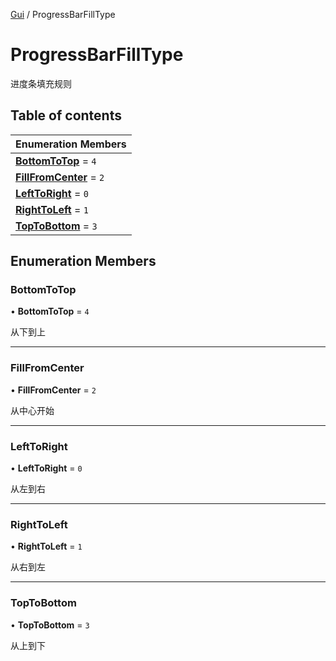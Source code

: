 [Gui](../groups/Core.Gui.md) / ProgressBarFillType

# ProgressBarFillType <Badge type="tip" text="Enumeration" /> <Score text="ProgressBarFillType" />

进度条填充规则

## Table of contents

| Enumeration Members |
| :-----|
| **[BottomToTop](mw.ProgressBarFillType.md#bottomtotop)** = ``4`` <br> |
| **[FillFromCenter](mw.ProgressBarFillType.md#fillfromcenter)** = ``2`` <br> |
| **[LeftToRight](mw.ProgressBarFillType.md#lefttoright)** = ``0`` <br> |
| **[RightToLeft](mw.ProgressBarFillType.md#righttoleft)** = ``1`` <br> |
| **[TopToBottom](mw.ProgressBarFillType.md#toptobottom)** = ``3`` <br> |

## Enumeration Members

### BottomToTop <Score text="BottomToTop" /> 

• **BottomToTop** = ``4``

从下到上

___

### FillFromCenter <Score text="FillFromCenter" /> 

• **FillFromCenter** = ``2``

从中心开始

___

### LeftToRight <Score text="LeftToRight" /> 

• **LeftToRight** = ``0``

从左到右

___

### RightToLeft <Score text="RightToLeft" /> 

• **RightToLeft** = ``1``

从右到左

___

### TopToBottom <Score text="TopToBottom" /> 

• **TopToBottom** = ``3``

从上到下
